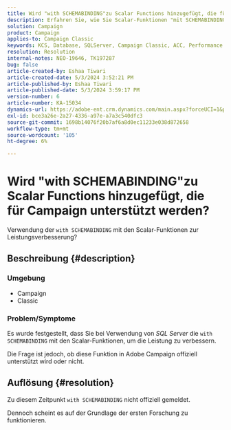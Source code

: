 ```yaml
---
title: Wird "with SCHEMABINDING"zu Scalar Functions hinzugefügt, die für Campaign unterstützt werden?
description: Erfahren Sie, wie Sie Scalar-Funktionen "mit SCHEMABINDING"hinzufügen.
solution: Campaign
product: Campaign
applies-to: Campaign Classic
keywords: KCS, Database, SQLServer, Campaign Classic, ACC, Performance
resolution: Resolution
internal-notes: NEO-19646, TK197287
bug: false
article-created-by: Eshaa Tiwari
article-created-date: 5/3/2024 3:52:21 PM
article-published-by: Eshaa Tiwari
article-published-date: 5/3/2024 3:59:17 PM
version-number: 6
article-number: KA-15034
dynamics-url: https://adobe-ent.crm.dynamics.com/main.aspx?forceUCI=1&pagetype=entityrecord&etn=knowledgearticle&id=912ba41b-6509-ef11-9f89-000d3a32bd42
exl-id: bce3a26e-2a27-4336-a97e-a7a3c540dfc3
source-git-commit: 1698b14076f20b7af6a8d0ec11233e038d872658
workflow-type: tm+mt
source-wordcount: '105'
ht-degree: 6%

---
```


# Wird &quot;with SCHEMABINDING&quot;zu Scalar Functions hinzugefügt, die für Campaign unterstützt werden?


Verwendung der `with SCHEMABINDING` mit den Scalar-Funktionen zur Leistungsverbesserung?

## Beschreibung {#description}


### <b>Umgebung</b>

- Campaign
- Classic


### <b>Problem/Symptome</b>

Es wurde festgestellt, dass Sie bei Verwendung von *SQL Server* die `with SCHEMABINDING` mit den Scalar-Funktionen, um die Leistung zu verbessern.

Die Frage ist jedoch, ob diese Funktion in Adobe Campaign offiziell unterstützt wird oder nicht.


## Auflösung {#resolution}


Zu diesem Zeitpunkt `with SCHEMABINDING` nicht offiziell gemeldet.

Dennoch scheint es auf der Grundlage der ersten Forschung zu funktionieren.
